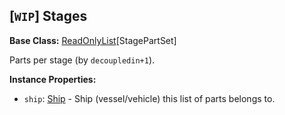 ## \[`WIP`\] Stages

**Base Class:** [ReadOnlyList](../API/ReadOnlyList.1.md)\[StagePartSet\]

Parts per stage (by `decoupledin+1`).


**Instance Properties:**
- `ship`: [Ship](../API/Ship.md) - Ship (vessel/vehicle) this list of parts belongs to.
